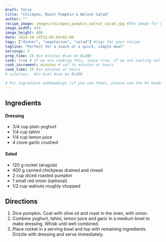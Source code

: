 ```yaml
---
draft: false
title: "Chickpea, Roast Pumpkin & Walnut Salad"
author: ""
recipe_image: images/chickpea_pumpkin_walnut_salad.jpg #The image for your recipe
image_width: 414
image_height: 400
date: 2024-10-19T22:05:03+02:00
tags: ["dinner", "vegetarian", "salad"] #tags for your recipe
tagline: "Perfect for a snack or a quick, simple meal"
servings: 3
prep_time: 15 #in minutes #can be BLANK
cook: true # If we are cooking this, leave true, if we are cooling set to false
cook_increment: minutes # set to minutes or hours
cook_time: 15 #in minutes or hours
# calories:  #in kcal #can be BLANK

# For ingredient subheadings (if you use them), please use the h4 header.  For print view I have those elements targeted
---
```



## Ingredients

#### Dressing
- 3/4 cup plain yoghurt
- 1/4 cup tahini
- 1/4 cup lemon juice
- 4 clove garlic crushed

#### Salad
- 120 g rocket (arugula)
- 400 g canned chickpeas drained and rinsed
- 2 cup diced roasted pumpkin
- 1 small red onion (optional)
- 1/2 cup walnuts roughly chopped

## Directions

1. Dice pumpkin.  Coat with olive oil and roast in the oven, with onion.
2. Combine yoghurt, tahini, lemon juice and garic in a medium bowl to make dressing. Whisk until well combined.
3. Place rocket in a serving bowl and top with remaining ingredients. Drizzle with dressing and serve immediately.